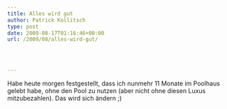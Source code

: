 ```yaml
---
title: Alles wird gut
author: Patrick Kollitsch
type: post
date: 2009-08-17T01:16:46+00:00
url: /2009/08/alles-wird-gut/




---
```

Habe heute morgen festgestellt, dass ich nunmehr 11 Monate im Poolhaus gelebt habe, ohne den Pool zu nutzen (aber nicht ohne diesen Luxus mitzubezahlen). Das wird sich ändern ;)
